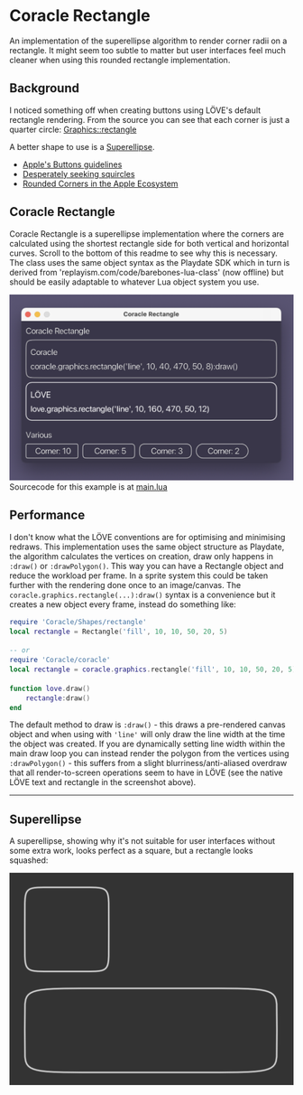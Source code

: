 # Coracle Rectangle

An implementation of the superellipse algorithm to render corner radii on a rectangle. It might seem too subtle to matter but user interfaces feel much cleaner when using this rounded rectangle implementation.

## Background

I noticed something off when creating buttons using LÖVE's default rectangle rendering. From the source you can see that each corner is just a quarter circle: [Graphics::rectangle](https://github.com/love2d/love/blob/main/src/modules/graphics/Graphics.cpp#L1351) 

A better shape to use is a [Superellipse](https://en.wikipedia.org/wiki/Superellipse).

* [Apple's Buttons guidelines](https://developer.apple.com/design/human-interface-guidelines/components/menus-and-actions/buttons/)
* [Desperately seeking squircles](https://www.figma.com/blog/desperately-seeking-squircles/)
* [Rounded Corners in the Apple Ecosystem](https://medium.com/minimal-notes/rounded-corners-in-the-apple-ecosystem-1b3f45e18fcc)

## Coracle Rectangle

Coracle Rectangle is a superellipse implementation where the corners are calculated using the shortest rectangle side for both vertical and horizontal curves. Scroll to the bottom of this readme to see why this is necessary. The class uses the same object syntax as the Playdate SDK which in turn is derived from 'replayism.com/code/barebones-lua-class' (now offline) but should be easily adaptable to whatever Lua object system you use.

![Screenshot](./readme_assets/screenshot.png)
Sourcecode for this example is at [main.lua](main.lua)

## Performance

I don't know what the LÖVE conventions are for optimising and minimising redraws. This implementation uses the same object structure as Playdate, the algorithm calculates the vertices on creation, draw only happens in `:draw()` or `:drawPolygon()`. This way you can have a Rectangle object and reduce the workload per frame. In a sprite system this could be taken further with the rendering done once to an image/canvas. The `coracle.graphics.rectangle(...):draw()` syntax is a convenience but it creates a new object every frame, instead do something like:

```lua
require 'Coracle/Shapes/rectangle'
local rectangle = Rectangle('fill', 10, 10, 50, 20, 5)

-- or
require 'Coracle/coracle'
local rectangle = coracle.graphics.rectangle('fill', 10, 10, 50, 20, 5)

function love.draw()
	rectangle:draw()
end
```

The default method to draw is `:draw()` - this draws a pre-rendered canvas object and when using with `'line'` will only draw the line width at the time the object was created. If you are dynamically setting line width within the main draw loop you can instead render the polygon from the vertices using `:drawPolygon()` - this suffers from a slight blurriness/anti-aliased overdraw that all render-to-screen operations seem to have in LÖVE (see the native LÖVE text and rectangle in the screenshot above).

<hr>

## Superellipse

A superellipse, showing why it's not suitable for user interfaces without some extra work, looks perfect as a square, but a rectangle looks squashed:

![Superellipse](./readme_assets/superellipse.png)
